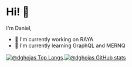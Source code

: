 # Hi! 👋

I'm Daniel,

- 🔭 I'm currently working on RAYA
- 🌱 I'm currently learning GraphQL and MERNQ

<a href="https://github.com/dghojas">
  <img align="center" src="https://github-readme-stats.vercel.app/api/top-langs/?username=dghojas&layout=compact&show_icons=true&hide_border=true&title_color=f4f4f4&icon_color=00d8fd&bg_color=193549&text_color=ffffff&hide=contribs" alt="@dghojas Top Langs" />
</a>
<a href="https://github.com/dghojas">
  <img align="center" src="https://github-readme-stats.vercel.app/api?username=dghojas&layout=compact&show_icons=true&hide_border=true&title_color=f4f4f4&icon_color=00d8fd&bg_color=193549&text_color=ffffff&hide=contribs" alt="@dghojas GitHub stats" />
</a>